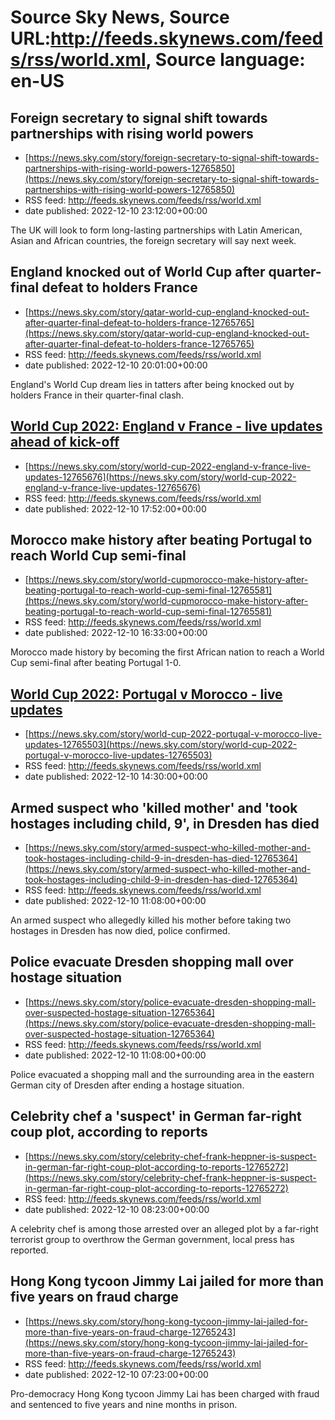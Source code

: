 # Source Sky News, Source URL:http://feeds.skynews.com/feeds/rss/world.xml, Source language: en-US

## Foreign secretary to signal shift towards partnerships with rising world powers
 - [https://news.sky.com/story/foreign-secretary-to-signal-shift-towards-partnerships-with-rising-world-powers-12765850](https://news.sky.com/story/foreign-secretary-to-signal-shift-towards-partnerships-with-rising-world-powers-12765850)
 - RSS feed: http://feeds.skynews.com/feeds/rss/world.xml
 - date published: 2022-12-10 23:12:00+00:00

The UK will look to form long-lasting partnerships with Latin American, Asian and African countries, the foreign secretary will say next week.

## England knocked out of World Cup after quarter-final defeat to holders France
 - [https://news.sky.com/story/qatar-world-cup-england-knocked-out-after-quarter-final-defeat-to-holders-france-12765765](https://news.sky.com/story/qatar-world-cup-england-knocked-out-after-quarter-final-defeat-to-holders-france-12765765)
 - RSS feed: http://feeds.skynews.com/feeds/rss/world.xml
 - date published: 2022-12-10 20:01:00+00:00

England's World Cup dream lies in tatters after being knocked out by holders France in their quarter-final clash.

## <a href="https://www.skysports.com/football/england-vs-france/live/463023" target="_blank">World Cup 2022: England v France - live updates ahead of kick-off</a>
 - [https://news.sky.com/story/world-cup-2022-england-v-france-live-updates-12765676](https://news.sky.com/story/world-cup-2022-england-v-france-live-updates-12765676)
 - RSS feed: http://feeds.skynews.com/feeds/rss/world.xml
 - date published: 2022-12-10 17:52:00+00:00



## Morocco make history after beating Portugal to reach World Cup semi-final
 - [https://news.sky.com/story/world-cupmorocco-make-history-after-beating-portugal-to-reach-world-cup-semi-final-12765581](https://news.sky.com/story/world-cupmorocco-make-history-after-beating-portugal-to-reach-world-cup-semi-final-12765581)
 - RSS feed: http://feeds.skynews.com/feeds/rss/world.xml
 - date published: 2022-12-10 16:33:00+00:00

Morocco made history by becoming the first African nation to reach a World Cup semi-final&#160;after beating Portugal 1-0.

## <a href="https://www.skysports.com/football/morocco-vs-portugal/live/463024" target="_blank">World Cup 2022: Portugal v Morocco - live updates</a>
 - [https://news.sky.com/story/world-cup-2022-portugal-v-morocco-live-updates-12765503](https://news.sky.com/story/world-cup-2022-portugal-v-morocco-live-updates-12765503)
 - RSS feed: http://feeds.skynews.com/feeds/rss/world.xml
 - date published: 2022-12-10 14:30:00+00:00



## Armed suspect who 'killed mother' and 'took hostages including child, 9', in Dresden has died
 - [https://news.sky.com/story/armed-suspect-who-killed-mother-and-took-hostages-including-child-9-in-dresden-has-died-12765364](https://news.sky.com/story/armed-suspect-who-killed-mother-and-took-hostages-including-child-9-in-dresden-has-died-12765364)
 - RSS feed: http://feeds.skynews.com/feeds/rss/world.xml
 - date published: 2022-12-10 11:08:00+00:00

An armed suspect who allegedly killed his mother before taking two hostages in Dresden has now died, police confirmed.

## Police evacuate Dresden shopping mall over hostage situation
 - [https://news.sky.com/story/police-evacuate-dresden-shopping-mall-over-suspected-hostage-situation-12765364](https://news.sky.com/story/police-evacuate-dresden-shopping-mall-over-suspected-hostage-situation-12765364)
 - RSS feed: http://feeds.skynews.com/feeds/rss/world.xml
 - date published: 2022-12-10 11:08:00+00:00

Police evacuated a shopping mall and the surrounding area in the eastern German city of Dresden after ending a hostage situation.

## Celebrity chef a 'suspect' in German far-right coup plot, according to reports
 - [https://news.sky.com/story/celebrity-chef-frank-heppner-is-suspect-in-german-far-right-coup-plot-according-to-reports-12765272](https://news.sky.com/story/celebrity-chef-frank-heppner-is-suspect-in-german-far-right-coup-plot-according-to-reports-12765272)
 - RSS feed: http://feeds.skynews.com/feeds/rss/world.xml
 - date published: 2022-12-10 08:23:00+00:00

A celebrity chef is among those arrested over an alleged plot by a far-right terrorist group to overthrow the German government, local press has reported.

## Hong Kong tycoon Jimmy Lai jailed for more than five years on fraud charge
 - [https://news.sky.com/story/hong-kong-tycoon-jimmy-lai-jailed-for-more-than-five-years-on-fraud-charge-12765243](https://news.sky.com/story/hong-kong-tycoon-jimmy-lai-jailed-for-more-than-five-years-on-fraud-charge-12765243)
 - RSS feed: http://feeds.skynews.com/feeds/rss/world.xml
 - date published: 2022-12-10 07:23:00+00:00

Pro-democracy Hong Kong tycoon Jimmy Lai has been charged with fraud and sentenced to five years and nine months in prison.
